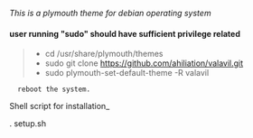 _This is a plymouth theme for debian operating system_

#### user running "sudo" should have sufficient privilege related

>* cd /usr/share/plymouth/themes
>* sudo git clone https://github.com/ahiliation/valavil.git
>* sudo plymouth-set-default-theme -R valavil

      reboot the system.

  Shell script  for installation_

  <space>.<space>  setup.sh